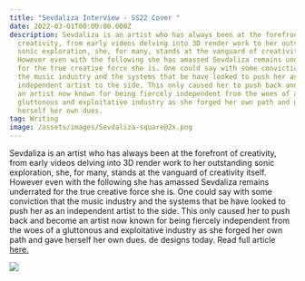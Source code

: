 ```yaml
---
title: "Sevdaliza Interview - SS22 Cover "
date: 2022-03-01T00:00:00.000Z
description: Sevdaliza is an artist who has always been at the forefront of
  creativity, from early videos delving into 3D render work to her outstanding
  sonic exploration, she, for many, stands at the vanguard of creativity itself.
  However even with the following she has amassed Sevdaliza remains underrated
  for the true creative force she is. One could say with some conviction that
  the music industry and the systems that be have looked to push her as an
  independent artist to the side. This only caused her to push back and become
  an artist now known for being fiercely independent from the woes of a
  gluttonous and exploitative industry as she forged her own path and gave
  herself her own dues.
tag: Writing
image: /assets/images/Sevdaliza-square@2x.png
---
```

Sevdaliza is an artist who has always been at the forefront of creativity, from early videos delving into 3D render work to her outstanding sonic exploration, she, for many, stands at the vanguard of creativity itself. However even with the following she has amassed Sevdaliza remains underrated for the true creative force she is. One could say with some conviction that the music industry and the systems that be have looked to push her as an independent artist to the side. This only caused her to push back and become an artist now known for being fiercely independent from the woes of a gluttonous and exploitative industry as she forged her own path and gave herself her own dues. de designs today. Read full article [here.](https://metalmagazine.eu/post/sevdaliza-1)

[](https://metalmagazine.eu/post/sevdaliza-1)

[](https://metalmagazine.eu/post/sevdaliza-1)

![](/assets/images/metal-46_-12.jpg)